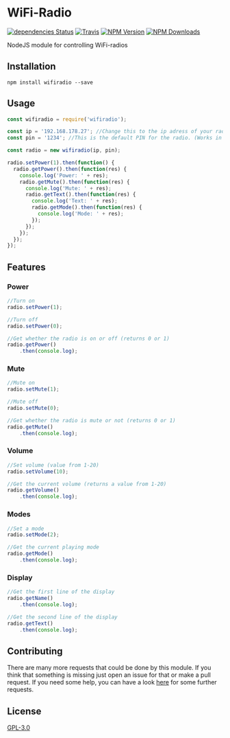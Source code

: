 # WiFi-Radio

[![dependencies Status](https://david-dm.org/ent8r/wifiradio/status.svg)](https://david-dm.org/ent8r/wifiradio) [![Travis](https://travis-ci.org/ENT8R/wifiradio.svg?branch=master)](https://travis-ci.org/ENT8R/wifiradio) [![NPM Version](http://img.shields.io/npm/v/wifiradio.svg)](https://www.npmjs.org/package/wifiradio) [![NPM Downloads](https://img.shields.io/npm/dm/wifiradio.svg)](https://www.npmjs.org/package/wifiradio)

NodeJS module for controlling WiFi-radios

## Installation

```
npm install wifiradio --save
```

## Usage

```javascript
const wifiradio = require('wifiradio');

const ip = '192.168.178.27'; //Change this to the ip adress of your radio
const pin = '1234'; //This is the default PIN for the radio. (Works in most cases)

const radio = new wifiradio(ip, pin);

radio.setPower(1).then(function() {
  radio.getPower().then(function(res) {
    console.log('Power: ' + res);
    radio.getMute().then(function(res) {
      console.log('Mute: ' + res);
      radio.getText().then(function(res) {
        console.log('Text: ' + res);
        radio.getMode().then(function(res) {
          console.log('Mode: ' + res);
        });
      });
    });
  });
});
```

## Features

### Power

```javascript
//Turn on
radio.setPower(1);

//Turn off
radio.setPower(0);

//Get whether the radio is on or off (returns 0 or 1)
radio.getPower()
    .then(console.log);
```

### Mute

```javascript
//Mute on
radio.setMute(1);

//Mute off
radio.setMute(0);

//Get whether the radio is mute or not (returns 0 or 1)
radio.getMute()
    .then(console.log);
```

### Volume

```javascript
//Set volume (value from 1-20)
radio.setVolume(10);

//Get the current volume (returns a value from 1-20)
radio.getVolume()
    .then(console.log);
```

### Modes

```javascript
//Set a mode
radio.setMode(2);

//Get the current playing mode
radio.getMode()
    .then(console.log);
```

### Display

```javascript
//Get the first line of the display
radio.getName()
    .then(console.log);

//Get the second line of the display
radio.getText()
    .then(console.log);
```

## Contributing

There are many more requests that could be done by this module. If you think that something is missing just open an issue for that or make a pull request. If you need some help, you can have a look [here](https://github.com/flammy/fsapi/blob/master/FSAPI.md) for some further requests.

## License

[GPL-3.0](https://github.com/ENT8R/wifiradio/blob/master/LICENSE)
